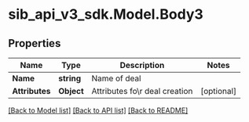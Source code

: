 # sib_api_v3_sdk.Model.Body3
## Properties

Name | Type | Description | Notes
------------ | ------------- | ------------- | -------------
**Name** | **string** | Name of deal | 
**Attributes** | **Object** | Attributes fo\\r deal creation | [optional] 

[[Back to Model list]](../README.md#documentation-for-models) [[Back to API list]](../README.md#documentation-for-api-endpoints) [[Back to README]](../README.md)

